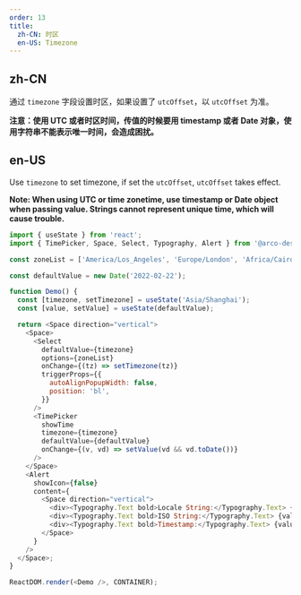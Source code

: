 ```yaml
---
order: 13
title:
  zh-CN: 时区
  en-US: Timezone
---
```


## zh-CN

通过 `timezone` 字段设置时区，如果设置了 `utcOffset`，以 `utcOffset` 为准。

**注意：使用 UTC 或者时区时间，传值的时候要用 timestamp 或者 Date 对象，使用字符串不能表示唯一时间，会造成困扰。**

## en-US

Use `timezone` to set timezone, if set the `utcOffset`, `utcOffset` takes effect.

**Note: When using UTC or time zonetime, use timestamp or Date object when passing value. Strings cannot represent unique time, which will cause trouble.**

```js
import { useState } from 'react';
import { TimePicker, Space, Select, Typography, Alert } from '@arco-design/web-react';

const zoneList = ['America/Los_Angeles', 'Europe/London', 'Africa/Cairo', 'Asia/Shanghai'];

const defaultValue = new Date('2022-02-22');

function Demo() {
  const [timezone, setTimezone] = useState('Asia/Shanghai');
  const [value, setValue] = useState(defaultValue);

  return <Space direction="vertical">
    <Space>
      <Select
        defaultValue={timezone}
        options={zoneList}
        onChange={(tz) => setTimezone(tz)}
        triggerProps={{
          autoAlignPopupWidth: false,
          position: 'bl',
        }}
      />
      <TimePicker
        showTime
        timezone={timezone}
        defaultValue={defaultValue}
        onChange={(v, vd) => setValue(vd && vd.toDate())}
      />
    </Space>
    <Alert
      showIcon={false}
      content={
        <Space direction="vertical">
          <div><Typography.Text bold>Locale String:</Typography.Text> {value.toLocaleString('en-US')}</div>
          <div><Typography.Text bold>ISO String:</Typography.Text> {value.toISOString()}</div>
          <div><Typography.Text bold>Timestamp:</Typography.Text> {value.valueOf()}</div>
        </Space>
      }
    />
  </Space>;
}

ReactDOM.render(<Demo />, CONTAINER);
```
